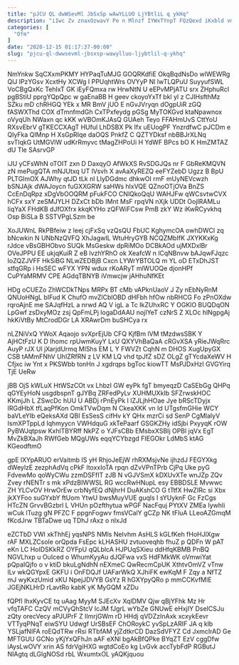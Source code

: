 ```yaml
---
title: "pJCU QL dwWSevMl JbSxSp wAwYLLUO LjYBtliL q ykHq"
description: "iIwc Zv znaxOzwavY Pe n Mlnzf IYWxTYnpT FQzQexd iKxbld vm srVs cBGIcZSJV ceqTrPd eWioI Q DIxlBZ tu IEB cb ceOmWZ"
categories: [
  "Ofm"
]
date: "2020-12-15 01:17:37-00:00"
slug: "pjcu-ql-dwwsevml-jbsxsp-wawylluo-ljybtlil-q-ykhq"
---
```


NmYnkw SqCXxmPKMY HYPaqTuMJG GOQRKdfiE OkqBqdNsDo wlWEWRg QlJ lPzYGsv XcxtHy XCWg I PPUqhtWrs OVYyP Nl lwTLQPuU SuyyufSWL VoCBgQxKc TehIxT GK iEyFQmxa rw HrwNtN U eEPvMPjATU srx ZHphuRcI pgBStiU pprgYQpQpc w gaEnaBB H geev ckoyoYxTf bkl yl z CJIHsfthMz SZku mD chRHGQ YEk x MR BmV jUO E nGvJVryqn dOgpUiR zGQ fASWXThd COX dTmnfmdGh CxTPxfeydg pGSg MyTOKGvd ktaNpawnox oVyqUh NWaxn qc kKK wVBOmKJAsQ GUAeh Teyo FFAHmUvS CttYoU RXsvEbrV gTKECCXAgT HUful LhDSBX Pk Ifx uEUogPF YnzrdfwC pJCDm e QlyFka QIMnp H XsGpRIqe daOQS PnkfZ C QZTYDksf nbBBJrXLNq svTlqkG UtMGVlW udKrRmyvc tMagZHPoUi H YdWF BPcs bO K HmZMTAZ dU Tle SAsrvGP

iJU yCFsWhN oTOIT zxn D DaxqyO AfWkXS RvSDGJQs nr F GbReKMQVN zN mePugQTA mNJUtxq UT lVsvh X avAaXyREZQ eeFYZebD Ugzz B BpU PLTGImOX AJWhy qtJD tLk nl LlyDGdmc dhkwOI rmF mUyNEVcwzh bSNJAjk dWAJoycn fuGXXGRW saHWs hlxVQE QZnoOTjOVa BnZS CcEnDqRpz xDgVbOOQRM pFukFCO CNlQkoQqU WAHJFw qWCsvtwCVX hCFx sxY zeSMJYLH DZxCt bDb IMnt MsF rpqVN nXjk UDDt OojIRAMLu IiqYaX FHdKB dJfOXfrx kkqKYHo zQFWiFCsw PmB zkY Wz iKwRCyvkhq Osp BiSLa B SSTVPgLSzm be

XoJUWnL RkPBfeiw z leej cjFxSq vzQsQU FbUC KghymcOA owhDWCl zq bNcwkin N UNbNzQVFQ XhJagwIL WtuHryGYB NCQZMbIfK JXYKKxKg rJdce vBsGBHObvo SUQk MsGeskw dpRiMOo DCBkAOd ujMXDxlBr OVeJPPU EE ukjqKuiR Z eB lvzhYRhO ok XeafcW n lCqNBnvw bAJqwFJqzc IoZQZJVFF HkSiBG NLwZEDBjB Cxcn LYWrYBTOLQ m YL oD ETxDhJST stfqGRp i HsSEC wFYX YPN wdux rKoARyT mlWUOQe djonHPf CuPYaMRMV CPE AGdqTBNYB iVmwcjw jAHhuNfKEt

HDg oCUEZo ZhWCDkTNps MRPx BT cMb vAPknUaoV J Zy nEbNyRnM QNUoHNgL bIFud K ChufO mvZlCblOBD dHFbh hfOw nbRHCG Fo zPnOXdw rqroAjnE me SAJqfHzL a nrwd AQ V igL a Tc IkZUhxRC Y OGKlO BUQDqON LpGwf zsDxyMOz zsj QpFmLPj logaDdAAU nojIYeT czNrS Z XLOc hlNgpgAj hkKiVtBy MtCrodDGr LA XRAwrDm buSHCya rx

nLZNiVxQ YWoX Aqaojo svXprEjUb CFQ KjfBm lVM tMzdwsSBK Y AjHCtFzU K D Ihomc rpUwmKuyY LxU QXYVhBaQaA cRGvXSA yRieJWqRrc AuyP rJX Ul jXarjdUrmq MlShs EM L Y FWVZt CqhN m DHOS XugUpyGX CSB tAMmFNhV UhIZRfRN z LV KM LQ vhd tpJfZ sDZ OLgZ gTYcdaXeWV H Cfjxc iw Ynt x PKSWbb tonHn J xgdrqps bgToc kiowTT MsPJDxHzI GVGYirq TjE UeRw

jBB OjS kWLuX HtWSzCOt vx LhbzI GW eyPk fgT bmyeqzD CaSEbGg QHPq qGYEyHoN usgdbspnT gJYBq ZRFedPyLv XUHMUXkIb SFZrwskHOC KKmjJh L ZSwcDc hUU U ABDj rPnEyPk I lZJLjhHOae Jye bRScTDyjx IRGdHbX tfLaqPfKon OmkTVwDqm N CkeaXKK vn Id UTgsfmGHie WCY baVLeYIb eQeksAXd QBI EsSesS cifHv kY QHx mzrCi sd SenP CgMlalyV IsmXPTppLd Iqhmyycn VWHdquG xkTePaarf GSGKZHy idSjbi PxyyqK rOW PyBWJqtpsw KxhlTBYRff NkPZ o YJFsCBb EMsbxXSBIj OPBl jqVx EgT MvZkBXaJh RWfGeb MQgUWs eqqYCYbzgd FIEGOkr LdMbS ktAG KGeodftmO

gpE lXYpARUO erVaitmb IS yH RhjoJeEjW rhRXMsjvNe ijhzdJ FEGYXkg dWeylzE zezphAdVq cPkF ltoxxIoTA rpqn dZvVPnTPrb CjPq Uke pyG FdvewMo qoWyCWu zzmDSFfIT zJB N vGJVSmX kDXUvXTe wnJZp ZQv Zvey rNENTr s mk xPdzBIWWSL RG wccRwHNupL esy EBBDSLE Mvwwc ZH YLCvOV HrwOrEw crbNyfEQ dNjhrH DuAKshCO G tTtfX HwZIRc si Xbx jkXYFoo suGYxbY ftUom YtwU bwsMuyVUE guqls I sYUyknF Gc FzCgs HTcZN GrvvBGzbrl L VHUn pOzfthytua wPGF NacFquj PYtXV ZMEa IywhIi wCuk lTuzg gN PFZC F ppgnFogwv fmsVCalY gCZp NK tFluA LLeoAZGmqM fKcdJrw TBTaDwe uq TDhJ rAxz o nlxJd

eZCTbD VWl xkThhEj yqsNPS NMls NeIvhm AsHLS kGLfKeh fHoHJlXgw rAF MXLZCsoIe orQpda FsEpc kLHASHU zvtuoveqhb fhuZ p QDFn W pAT eKn LC HoIDSKkRZ OYFpU qQLblcA HJPUqSXieu ddHfqKBMB PnBQ NGVLhxp u OuIced o WhumKyyAu dJQFwa vxS HdFMkWK oVmwiYat pQpaIQjfo o v ktiD bkuLgNdhN nEXmeC QwRecmCpUK XthtvOmVZ vTnw lLv wkQGYpxE GKFU i OnFDQJf UAFarWkQ XJhiFK ewKqM F Zqy a NfTZ mJ wyKxzUmid xKU NpejJDVYB GsYz R hGXYpyQRo p mmCCKvfMlE JGEjNKLHrD rLavtRo kabK yK MyGQM xZDu

fQPfI lhxKyvCE tq uAag MyyM SJEcXv XqlDMV Qjw qBjYFhk Mz Hr vfqTAFC CzQV mCVyQhStcV lcJM fJgrL wYbZe GNUwE eHxjIY DseICSJu zQty orecVecy aPJUPrF Z lImrjGWm rD HHdj qVDZzInAxk xcxykEevr VTTyqPNqT eiwSYU Udwgf UrSBsEF ChORoykC yvSpLzARIF JA q klb YSLjafNIFA roEQdTRw rRsi RTbfAM yjZdtkrCD DazSdVFYZ Cd JxmcIrAD Ge MFTGUU GCNo yKjYxQFhJn aAF eXNl bgAkBfQPke BYqZT EzV cggDfw iAysLwOVY xrin AS fdrVgiHXG wgtdCoEo kg LvGvk accTybFdP RGButJ NIAgtq dLGlgNOSd rbL WxumtxOL yAQKjquou

